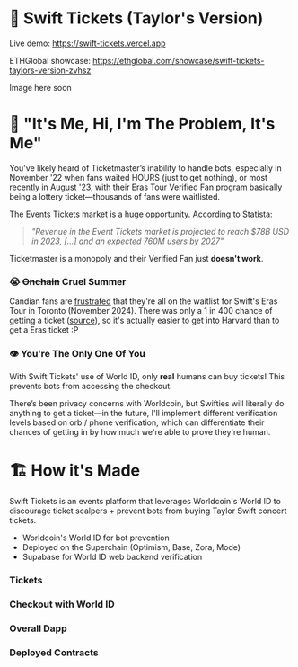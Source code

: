 # 🎤 Swift Tickets (Taylor's Version)
Live demo: https://swift-tickets.vercel.app

ETHGlobal showcase: https://ethglobal.com/showcase/swift-tickets-taylors-version-zvhsz

Image here soon

# 🤖 "It's Me, Hi, I'm The Problem, It's Me"
You've likely heard of Ticketmaster’s inability to handle bots, especially in November '22 when fans waited HOURS (just to get nothing), or most recently in August '23, with their Eras Tour Verified Fan program basically being a lottery ticket—thousands of fans were waitlisted.

The Events Tickets market is a huge opportunity. According to Statista:
> _"Revenue in the Event Tickets market is projected to reach $78B USD in 2023, [...] and an expected 760M users by 2027"_

Ticketmaster is a monopoly and their Verified Fan just **doesn't work**.

### 😭 ~~Onchain~~ Cruel Summer
Candian fans are [frustrated](https://ca.style.yahoo.com/canadian-taylor-swift-fans-toronto-shows-waitlist-142720549.html) that they're all on the waitlist for Swift's Eras Tour in Toronto (November 2024). There was only a 1 in 400 chance of getting a ticket ([source](https://www.theglobeandmail.com/canada/article-taylor-swift-canada-tickets-codes-percentage/)), so it's actually easier to get into Harvard than to get a Eras ticket :P

### 👁️ You're The Only One Of You
With Swift Tickets' use of World ID, only **real** humans can buy tickets! This prevents bots from accessing the checkout.

There’s been privacy concerns with Worldcoin, but Swifties will literally do anything to get a ticket—in the future, I'll implement different verification levels based on orb / phone verification, which can differentiate their chances of getting in by how much we're able to prove they're human.

# 🏗️ How it's Made
Swift Tickets is an events platform that leverages Worldcoin's World ID to discourage ticket scalpers + prevent bots from buying Taylor Swift concert tickets. 

- Worldcoin's World ID for bot prevention
- Deployed on the Superchain (Optimism, Base, Zora, Mode)
- Supabase for World ID web backend verification

### Tickets

### Checkout with World ID

### Overall Dapp

### Deployed Contracts